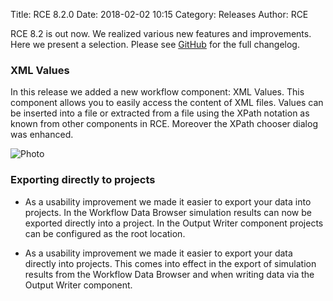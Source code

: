 Title: RCE 8.2.0
Date: 2018-02-02 10:15
Category: Releases
Author: RCE

RCE 8.2 is out now. We realized various new features and improvements. Here we present a selection.
Please see [GitHub](https://github.com/rcenvironment/rce/wiki/Changelog:-8.x.x-Releases) for the full changelog.

### XML Values

In this release we added a new workflow component: XML Values. This component allows you to easily access the content of XML files. Values can be inserted into a file or extracted from a file using the XPath notation as known from other components in RCE. Moreover the XPath chooser dialog was enhanced.

![Photo]({attach}images/release-8.2.0/xmlValues.png)

### Exporting directly to projects

* As a usability improvement we made it easier to export your data into projects. In the Workflow Data Browser simulation results can now be exported directly into a project. In the Output Writer component projects can be configured as the root location.

* As a usability improvement we made it easier to export your data directly into projects. This comes into effect in the export of simulation results from the Workflow Data Browser and when writing data via the Output Writer component.